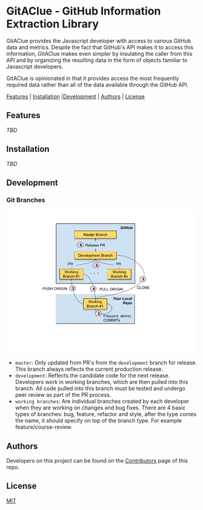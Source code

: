 # GitAClue - GitHub Information Extraction Library

GitAClue provides the Javascript developer with access to various GitHub data and metrics. Despite the fact that GitHub's API makes it to access this information, GitAClue makes even simpler by insulating the caller from this API and by organizing the resulting data in the form of objects familiar to Javascript developers.

GitAClue is opinionated in that it provides access the most frequently required data rather than all of the data available through the GitHub API. 

[Features](#features) | [Installation](#installation) |[Development](#development) | [Authors](#authors) |
[License](#license)

## Features

_TBD_

## Installation

_TBD_
## Development

### Git Branches

![GitAClue Git Workflow](https://github.com/jdmedlock/GitAClue/blob/master/docs/Git%20-%20Team%20Workflow.png)

- `master`: Only updated from PR's from the `development` branch for release. This
branch always reflects the current production release.
- `development`: Reflects the candidate code for the next release. Developers
work in working branches, which are then pulled into this branch. All code
pulled into this branch must be tested and undergo peer review as part of the
PR process.
- `working branches`: Are individual branches created by each developer when
they are working on changes and bug fixes. There are 4 basic types of branches: 
bug, feature, refactor and style, after the type comes the name, it should 
specify on top of the branch type. For example feature/course-review.

## Authors

Developers on this project can be found on the [Contributors](https://github.com/jdmedlock/GitAClue/graphs/contributors) page of this repo.

## License

[MIT](https://tldrlegal.com/license/mit-license)
